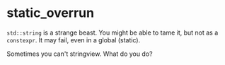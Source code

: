 static_overrun
===

`std::string` is a strange beast.  You might be able to tame it, but not as a `constexpr`.  It may fail, even in a global (static).

Sometimes you can't stringview.  What do you do?
